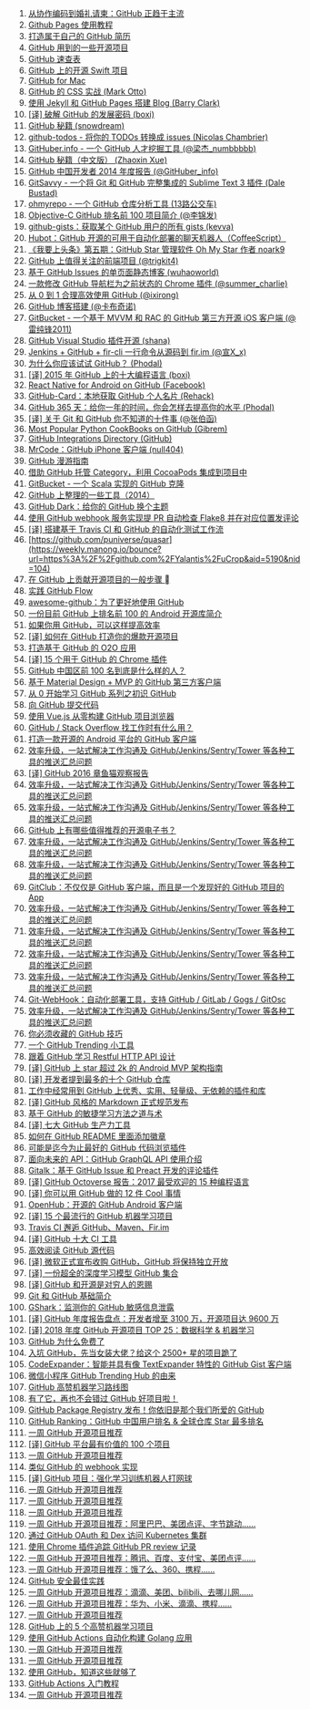 1. [从协作编码到婚礼请柬：GitHub 正趋于主流](https://weekly.manong.io/bounce?url=http%3A%2F%2Fwww.36kr.com%2Fp%2F205932.html&aid=12&nid=1)
1. [Github Pages 使用教程](https://weekly.manong.io/bounce?url=http%3A%2F%2Fwww.thinkful.com%2Flearn%2Fa-guide-to-using-github-pages%2F&aid=167&nid=9)
1. [打造属于自己的 GitHub 简历](https://weekly.manong.io/bounce?url=http%3A%2F%2Fresume.github.io%2F&aid=198&nid=10)
1. [GitHub 用到的一些开源项目](https://weekly.manong.io/bounce?url=https%3A%2F%2Fgithub.com%2Fshowcases%2Fprojects-that-power-github&aid=837&nid=25)
1. [GitHub 速查表](https://weekly.manong.io/bounce?url=https%3A%2F%2Fgithub.com%2Ftiimgreen%2Fgithub-cheat-sheet&aid=954&nid=28)
1. [GitHub 上的开源 Swift 项目](https://weekly.manong.io/bounce?url=https%3A%2F%2Fgithub.com%2Fsearch%3Fl%3DSwift%26q%3Dswift%26ref%3Dcmdform%26type%3DRepositories&aid=1128&nid=33)
1. [GitHub for Mac](https://weekly.manong.io/bounce?url=https%3A%2F%2Fmac.github.com%2F&aid=1259&nid=38)
1. [GitHub 的 CSS 实战 (Mark Otto)](https://weekly.manong.io/bounce?url=http%3A%2F%2Fmarkdotto.com%2F2014%2F07%2F23%2Fgithubs-css%2F&aid=1281&nid=39)
1. [使用 Jekyll 和 GitHub Pages 搭建 Blog (Barry Clark)](https://weekly.manong.io/bounce?url=http%3A%2F%2Fwww.smashingmagazine.com%2F2014%2F08%2F01%2Fbuild-blog-jekyll-github-pages%2F&aid=1342&nid=41)
1. [[译] 破解 GitHub 的发展密码 (boxi)](https://weekly.manong.io/bounce?url=http%3A%2F%2Fwww.36kr.com%2Fp%2F215000.html&aid=1414&nid=43)
1. [GitHub 秘籍 (snowdream)](https://weekly.manong.io/bounce?url=http%3A%2F%2Fsnowdream86.gitbooks.io%2Fgithub-cheat-sheet%2Fcontent%2Fzh%2Findex.html&aid=1639&nid=51)
1. [github-todos - 将你的 TODOs 转换成 issues (Nicolas Chambrier)](https://weekly.manong.io/bounce?url=https%3A%2F%2Fgithub.com%2Fnaholyr%2Fgithub-todos&aid=1646&nid=51)
1. [GitHuber.info - 一个 GitHub 人才挖掘工具 (@梁杰_numbbbbb)](https://weekly.manong.io/bounce?url=http%3A%2F%2Fgithuber.info%2F&aid=1790&nid=57)
1. [GitHub 秘籍（中文版） (Zhaoxin Xue)](https://weekly.manong.io/bounce?url=https%3A%2F%2Fgithub.com%2Ftiimgreen%2Fgithub-cheat-sheet%2Fblob%2Fmaster%2FREADME.zh-cn.md&aid=1840&nid=59)
1. [GitHub 中国开发者 2014 年度报告 (@GitHuber_info)](https://weekly.manong.io/bounce?url=http%3A%2F%2Fgithuber.info%2F%23%2Freport&aid=1874&nid=60)
1. [GitSavvy - 一个将 Git 和 GitHub 完整集成的 Sublime Text 3 插件 (Dale Bustad)](https://weekly.manong.io/bounce?url=https%3A%2F%2Fgithub.com%2Fdivmain%2FGitSavvy&aid=2031&nid=64)
1. [ohmyrepo - 一个 GitHub 仓库分析工具 (13路公交车)](https://weekly.manong.io/bounce?url=https%3A%2F%2Fgithub.com%2Fno13bus%2Fohmyrepo&aid=2068&nid=65)
1. [Objective-C GitHub 排名前 100 项目简介 (@李锦发)](https://weekly.manong.io/bounce?url=https%3A%2F%2Fgithub.com%2FAufree%2Ftrip-to-iOS%2Fblob%2Fmaster%2FTop-100.md&aid=2103&nid=66)
1. [github-gists：获取某个 GitHub 用户的所有 gists (kevva)](https://weekly.manong.io/bounce?url=https%3A%2F%2Fgithub.com%2Fkevva%2Fgithub-gists&aid=2343&nid=71)
1. [Hubot：GitHub 开源的可用于自动化部署的聊天机器人（CoffeeScript）](https://weekly.manong.io/bounce?url=https%3A%2F%2Fhubot.github.com%2F&aid=2394&nid=72)
1. [《我要上头条》第五期：GitHub Star 管理软件 Oh My Star 作者 noark9](https://weekly.manong.io/bounce?url=http%3A%2F%2Ftoutiao.io%2Fs%2Fqdjc&aid=2354&nid=72)
1. [GitHub 上值得关注的前端项目 (@trigkit4)](https://weekly.manong.io/bounce?url=http%3A%2F%2Fsegmentfault.com%2Fa%2F1190000002804472&aid=2457&nid=73)
1. [基于 GitHub Issues 的单页面静态博客 (wuhaoworld)](https://weekly.manong.io/bounce?url=https%3A%2F%2Fgithub.com%2Fwuhaoworld%2Fgithub-issues-blog&aid=2579&nid=75)
1. [一款修改 GitHub 导航栏为之前状态的 Chrome 插件 (@summer_charlie)](https://weekly.manong.io/bounce?url=https%3A%2F%2Fgithub.com%2Fsummerblue%2Fgithub-menu-back&aid=2584&nid=75)
1. [从 0 到 1 合理高效使用 GitHub (@ixirong)](https://weekly.manong.io/bounce?url=https%3A%2F%2Fgithub.com%2Fxirong%2Fmy-git%2Fblob%2Fmaster%2Fhow-to-use-github.md&aid=2787&nid=78)
1. [GitHub 博客搭建 (@卡布奇诺)](https://weekly.manong.io/bounce?url=http%3A%2F%2Fliuxing.info%2F2015%2F06%2F14%2FGitHub%25E5%258D%259A%25E5%25AE%25A2%25E6%2590%25AD%25E5%25BB%25BA%2F&aid=2810&nid=78)
1. [GitBucket - 一个基于 MVVM 和 RAC 的 GitHub 第三方开源 iOS 客户端 (@雷纯锋2011)](https://weekly.manong.io/bounce?url=https%3A%2F%2Fgithub.com%2Fleichunfeng%2FMVVMReactiveCocoa&aid=2825&nid=78)
1. [GitHub Visual Studio 插件开源 (shana)](https://weekly.manong.io/bounce?url=https%3A%2F%2Fgithub.com%2Fblog%2F2038-github-extension-for-visual-studio-is-open-source&aid=2971&nid=80)
1. [Jenkins + GitHub + fir-cli 一行命令从源码到 fir.im (@宣X_x)](https://weekly.manong.io/bounce?url=http%3A%2F%2Fblog.fir.im%2Fjenkinsgithubfir_cli-xing-ming-ling-cong-yuan-ma-dao-fir-im%2F&aid=3295&nid=84)
1. [为什么你应该试试 GitHub？ (Phodal)](https://weekly.manong.io/bounce?url=https%3A%2F%2Fwww.phodal.com%2Fblog%2Fwhy-you-should-work-hard-with-github%2F&aid=3369&nid=85)
1. [[译] 2015 年 GitHub 上的十大编程语言 (boxi)](https://weekly.manong.io/bounce?url=http%3A%2F%2F36kr.com%2Fp%2F5036601.html&aid=3343&nid=85)
1. [React Native for Android on GitHub (Facebook)](https://weekly.manong.io/bounce?url=https%3A%2F%2Fgithub.com%2Ffacebook%2Freact-native%2Fcommit%2F42eb5464fd8a65ed84b799de5d4dc225349449be%3Fhmsr%3Dtoutiao.io%26utm_medium%3Dtoutiao.io%26utm_source%3Dtoutiao.io&aid=3681&nid=88)
1. [GitHub-Card：本地获取 GitHub 个人名片 (Rehack)](https://weekly.manong.io/bounce?url=https%3A%2F%2Fgithub.com%2Fcodesboy%2FGet-Your-GitHub-Card%3Fhmsr%3Dtoutiao.io%26utm_medium%3Dtoutiao.io%26utm_source%3Dtoutiao.io&aid=3779&nid=89)
1. [GitHub 365 天：给你一年的时间，你会怎样去提高你的水平 (Phodal)](https://weekly.manong.io/bounce?url=https%3A%2F%2Fwww.phodal.com%2Fblog%2Fgithub-365-days-review%2F%3Fhmsr%3Dtoutiao.io%26utm_medium%3Dtoutiao.io%26utm_source%3Dtoutiao.io&aid=3832&nid=90)
1. [[译] 关于 Git 和 GitHub 你不知道的十件事 (@张伯函)](https://weekly.manong.io/bounce?url=http%3A%2F%2Fsegmentfault.com%2Fa%2F1190000003830252%3Fhmsr%3Dtoutiao.io%26utm_medium%3Dtoutiao.io%26utm_source%3Dtoutiao.io&aid=3833&nid=90)
1. [Most Popular Python CookBooks on GitHub (Gibrem)](https://weekly.manong.io/bounce?url=http%3A%2F%2Fwww.gibrem.com%2Fpython-cookbooks-github-w-12040%2F%3Fhmsr%3Dtoutiao.io%26utm_medium%3Dtoutiao.io%26utm_source%3Dtoutiao.io&aid=3865&nid=90)
1. [GitHub Integrations Directory (GitHub)](https://weekly.manong.io/bounce?url=https%3A%2F%2Fgithub.com%2Fintegrations%3Fhmsr%3Dtoutiao.io%26utm_medium%3Dtoutiao.io%26utm_source%3Dtoutiao.io&aid=3868&nid=90)
1. [MrCode：GitHub iPhone 客户端 (null404)](https://weekly.manong.io/bounce?url=https%3A%2F%2Fgithub.com%2Fhaolloyin%2FMrCode%3Fhmsr%3Dtoutiao.io%26utm_medium%3Dtoutiao.io%26utm_source%3Dtoutiao.io&aid=3877&nid=90)
1. [GitHub 漫游指南](https://weekly.manong.io/bounce?url=https%3A%2F%2Fgithub.com%2Fphodal%2Fgithub-roam&aid=3995&nid=92)
1. [借助 GitHub 托管 Category，利用 CocoaPods 集成到项目中](https://weekly.manong.io/bounce?url=https%3A%2F%2Fgithub.com%2FDamonvvong%2FDWCategory%2Fblob%2Fmaster%2FREADME.md&aid=4116&nid=93)
1. [GitBucket - 一个 Scala 实现的 GitHub 克隆](https://weekly.manong.io/bounce?url=https%3A%2F%2Fgithub.com%2Fgitbucket%2Fgitbucket&aid=4127&nid=93)
1. [GitHub 上整理的一些工具（2014）](https://weekly.manong.io/bounce?url=http%3A%2F%2Fsegmentfault.com%2Fq%2F1010000002404545&aid=4375&nid=96)
1. [GitHub Dark：给你的 GitHub 换个主题](https://weekly.manong.io/bounce?url=https%3A%2F%2Fgithub.com%2FStylishThemes%2FGitHub-Dark&aid=4621&nid=98)
1. [使用 GitHub webhook 服务实现提 PR 自动检查 Flake8 并在对应位置发评论](https://weekly.manong.io/bounce?url=http%3A%2F%2Fwww.dongwm.com%2Farchives%2Fshi-yong-github-webhookfu-wu-shi-xian-ti-przi-dong-jian-cha-flake8bing-zai-dui-ying-wei-zhi-fa-ping-lun%2F&aid=5104&nid=104)
1. [[译] 搭建基于 Travis CI 和 GitHub 的自动化测试工作流](https://weekly.manong.io/bounce?url=http%3A%2F%2Fdockone.io%2Farticle%2F962&aid=5168&nid=104)
1. [https://github.com/puniverse/quasar](https://weekly.manong.io/bounce?url=https%3A%2F%2Fgithub.com%2FYalantis%2FuCrop&aid=5190&nid=104)
1. [在 GitHub 上贡献开源项目的一般步骤 ](https://weekly.manong.io/bounce?url=https%3A%2F%2Fgithub.com%2Fnixzhu%2Fdev-blog%2Fblob%2Fmaster%2F2016-02-17-contribute-on-github.md&aid=5326&nid=106)
1. [实践 GitHub Flow](https://weekly.manong.io/bounce?url=http%3A%2F%2Fmp.weixin.qq.com%2Fs%3F__biz%3DMzIwMTIzMzIzMg%3D%3D%26mid%3D410031720%26idx%3D1%26sn%3Db147aeb70ae3563a62f66af4aac72e33&aid=5327&nid=106)
1. [awesome-github：为了更好地使用 GitHub](https://weekly.manong.io/bounce?url=https%3A%2F%2Fgithub.com%2FAntBranch%2Fawesome-github&aid=5472&nid=108)
1. [一份目前 GitHub 上排名前 100 的 Android 开源库简介](https://weekly.manong.io/bounce?url=https%3A%2F%2Fgithub.com%2FFreelander%2FAndroid_Data%2Fblob%2Fmaster%2FAndroid-Librarys-Top-100.md&aid=5497&nid=109)
1. [如果你用 GitHub，可以这样提高效率](https://weekly.manong.io/bounce?url=http%3A%2F%2Fhuang-jerryc.com%2F2016%2F01%2F15%2F%25E5%25A6%2582%25E6%259E%259C%25E4%25BD%25A0%25E7%2594%25A8GitHub%25EF%25BC%258C%25E5%258F%25AF%25E4%25BB%25A5%25E8%25BF%2599%25E6%25A0%25B7%25E6%258F%2590%25E9%25AB%2598%25E6%2595%2588%25E7%258E%2587%2F&aid=5596&nid=110)
1. [[译] 如何在 GitHub 打造你的爆款开源项目](https://weekly.manong.io/bounce?url=https%3A%2F%2Fgithub.com%2Fgaohailang%2Fblog%2Fissues%2F9&aid=5766&nid=112)
1. [打造基于 GitHub 的 O2O 应用](https://weekly.manong.io/bounce?url=https%3A%2F%2Fgithub.com%2Fphodal%2Fvmap%2Ftree%2Fgh-pages%2Fdocs&aid=5844&nid=113)
1. [[译] 15 个用于 GitHub 的 Chrome 插件](https://weekly.manong.io/bounce?url=http%3A%2F%2Fwebres.wang%2F15-useful-chrome-extensions-for-github%2F&aid=5871&nid=113)
1. [GitHub 中国区前 100 名到底是什么样的人？](https://weekly.manong.io/bounce?url=http%3A%2F%2Fdiycode.cc%2Ftopics%2F23&aid=5811&nid=113)
1. [基于 Material Design + MVP 的 GitHub 第三方客户端](https://weekly.manong.io/bounce?url=https%3A%2F%2Fgithub.com%2Fyeungeek%2Fmonkey-android&aid=6044&nid=115)
1. [从 0 开始学习 GitHub 系列之初识 GitHub](https://weekly.manong.io/bounce?url=http%3A%2F%2Fmp.weixin.qq.com%2Fs%3F__biz%3DMzA4NTQwNDcyMA%3D%3D%26mid%3D2650661735%26idx%3D1%26sn%3D9aceac07d272e9202d1b5294f857a5ff%26scene%3D0%23wechat_redirect&aid=6405&nid=120)
1. [向 GitHub 提交代码](https://weekly.manong.io/bounce?url=http%3A%2F%2Fmp.weixin.qq.com%2Fs%3F__biz%3DMzA4NTQwNDcyMA%3D%3D%26mid%3D2650661821%26idx%3D1%26sn%3Dc6116ed82bff2d083bb152fbd8cbc38d&aid=6486&nid=121)
1. [使用 Vue.js 从零构建 GitHub 项目浏览器](https://weekly.manong.io/bounce?url=http%3A%2F%2Fxlbd.me%2Fvue-demo-github-file-explorer%2F&aid=6586&nid=122)
1. [GitHub / Stack Overflow 找工作时有什么用？](https://weekly.manong.io/bounce?url=http%3A%2F%2Fmp.weixin.qq.com%2Fs%3F__biz%3DMzAxOTc0NzExNg%3D%3D%26mid%3D2665513220%26idx%3D1%26sn%3Dbb9c4df63cf6994d6aab9d77a10fe628%23rd&aid=7005&nid=128)
1. [打造一款开源的 Android 平台的 GitHub 客户端](https://weekly.manong.io/bounce?url=http%3A%2F%2Ftoutiao.io%2Fj%2Fs587nw&aid=7492&nid=135)
1. [效率升级，一站式解决工作沟通及 GitHub/Jenkins/Sentry/Tower 等各种工具的推送汇总问题](https://weekly.manong.io/bounce?url=https%3A%2F%2Fbearychat.com%2F%3Fhmsr%3D%25E7%25A0%2581%25E5%2586%259C%25E5%2591%25A8%25E5%2588%258A%26hmpl%3D%26hmcu%3D%26hmkw%3D%26hmci%3D&aid=7505&nid=136)
1. [[译] GitHub 2016 章鱼猫观察报告](https://weekly.manong.io/bounce?url=http%3A%2F%2Ftoutiao.io%2Fj%2Fslo1m6&aid=7510&nid=136)
1. [效率升级，一站式解决工作沟通及 GitHub/Jenkins/Sentry/Tower 等各种工具的推送汇总问题](https://weekly.manong.io/bounce?url=https%3A%2F%2Fbearychat.com%2F%3Fhmsr%3D%25E7%25A0%2581%25E5%2586%259C%25E5%2591%25A8%25E5%2588%258A%26hmpl%3D%26hmcu%3D%26hmkw%3D%26hmci%3D&aid=7505&nid=137)
1. [效率升级，一站式解决工作沟通及 GitHub/Jenkins/Sentry/Tower 等各种工具的推送汇总问题](https://weekly.manong.io/bounce?url=https%3A%2F%2Fbearychat.com%2F%3Fhmsr%3D%25E7%25A0%2581%25E5%2586%259C%25E5%2591%25A8%25E5%2588%258A%26hmpl%3D%26hmcu%3D%26hmkw%3D%26hmci%3D&aid=7505&nid=138)
1. [GitHub 上有哪些值得推荐的开源电子书？](https://weekly.manong.io/bounce?url=https%3A%2F%2Ftoutiao.io%2Fj%2F7xf0y5&aid=7662&nid=138)
1. [效率升级，一站式解决工作沟通及 GitHub/Jenkins/Sentry/Tower 等各种工具的推送汇总问题](https://weekly.manong.io/bounce?url=https%3A%2F%2Fbearychat.com%2F%3Fhmsr%3D%25E7%25A0%2581%25E5%2586%259C%25E5%2591%25A8%25E5%2588%258A%26hmpl%3D%26hmcu%3D%26hmkw%3D%26hmci%3D&aid=7505&nid=139)
1. [效率升级，一站式解决工作沟通及 GitHub/Jenkins/Sentry/Tower 等各种工具的推送汇总问题](https://weekly.manong.io/bounce?url=https%3A%2F%2Fbearychat.com%2F%3Fhmsr%3D%25E7%25A0%2581%25E5%2586%259C%25E5%2591%25A8%25E5%2588%258A%26hmpl%3D%26hmcu%3D%26hmkw%3D%26hmci%3D&aid=7505&nid=140)
1. [GitClub：不仅仅是 GitHub 客户端，而且是一个发现好的 GitHub 项目的 App](https://weekly.manong.io/bounce?url=https%3A%2F%2Ftoutiao.io%2Fk%2F2ky01r&aid=7827&nid=140)
1. [效率升级，一站式解决工作沟通及 GitHub/Jenkins/Sentry/Tower 等各种工具的推送汇总问题](https://weekly.manong.io/bounce?url=https%3A%2F%2Fbearychat.com%2F%3Fhmsr%3D%25E7%25A0%2581%25E5%2586%259C%25E5%2591%25A8%25E5%2588%258A%26hmpl%3D%26hmcu%3D%26hmkw%3D%26hmci%3D&aid=7505&nid=141)
1. [效率升级，一站式解决工作沟通及 GitHub/Jenkins/Sentry/Tower 等各种工具的推送汇总问题](https://weekly.manong.io/bounce?url=https%3A%2F%2Fbearychat.com%2F%3Fhmsr%3D%25E7%25A0%2581%25E5%2586%259C%25E5%2591%25A8%25E5%2588%258A%26hmpl%3D%26hmcu%3D%26hmkw%3D%26hmci%3D&aid=7505&nid=142)
1. [效率升级，一站式解决工作沟通及 GitHub/Jenkins/Sentry/Tower 等各种工具的推送汇总问题](https://weekly.manong.io/bounce?url=https%3A%2F%2Fbearychat.com%2F%3Fhmsr%3D%25E7%25A0%2581%25E5%2586%259C%25E5%2591%25A8%25E5%2588%258A%26hmpl%3D%26hmcu%3D%26hmkw%3D%26hmci%3D&aid=7505&nid=143)
1. [效率升级，一站式解决工作沟通及 GitHub/Jenkins/Sentry/Tower 等各种工具的推送汇总问题](https://weekly.manong.io/bounce?url=https%3A%2F%2Fbearychat.com%2F%3Fhmsr%3D%25E7%25A0%2581%25E5%2586%259C%25E5%2591%25A8%25E5%2588%258A%26hmpl%3D%26hmcu%3D%26hmkw%3D%26hmci%3D&aid=7505&nid=146)
1. [Git-WebHook：自动化部署工具，支持 GitHub / GitLab / Gogs / GitOsc](https://weekly.manong.io/bounce?url=https%3A%2F%2Ftoutiao.io%2Fk%2F0xnhg4&aid=8184&nid=146)
1. [效率升级，一站式解决工作沟通及 GitHub/Jenkins/Sentry/Tower 等各种工具的推送汇总问题](https://weekly.manong.io/bounce?url=https%3A%2F%2Fbearychat.com%2F%3Fhmsr%3D%25E7%25A0%2581%25E5%2586%259C%25E5%2591%25A8%25E5%2588%258A%26hmpl%3D%26hmcu%3D%26hmkw%3D%26hmci%3D&aid=7505&nid=147)
1. [你必须收藏的 GitHub 技巧](https://weekly.manong.io/bounce?url=https%3A%2F%2Ftoutiao.io%2Fk%2Fe3i00i&aid=8367&nid=149)
1. [一个 GitHub Trending 小工具](https://weekly.manong.io/bounce?url=https%3A%2F%2Ftoutiao.io%2Fk%2Fjd8vv6&aid=8913&nid=157)
1. [跟着 GitHub 学习 Restful HTTP API 设计](https://weekly.manong.io/bounce?url=https%3A%2F%2Ftoutiao.io%2Fk%2Fd4i4m3&aid=9021&nid=159)
1. [[译] GitHub 上 star 超过 2k 的 Android MVP 架构指南](https://weekly.manong.io/bounce?url=https%3A%2F%2Ftoutiao.io%2Fk%2Fljxg0a&aid=9167&nid=161)
1. [[译] 开发者提到最多的十个 GitHub 仓库](https://weekly.manong.io/bounce?url=https%3A%2F%2Ftoutiao.io%2Fk%2Fne7us2&aid=9182&nid=161)
1. [工作中经常用到 GitHub 上优秀、实用、轻量级、无依赖的插件和库](https://weekly.manong.io/bounce?url=https%3A%2F%2Ftoutiao.io%2Fk%2F3ei3i3&aid=9273&nid=162)
1. [[译] GitHub 风格的 Markdown 正式规范发布](https://weekly.manong.io/bounce?url=https%3A%2F%2Ftoutiao.io%2Fk%2Fcmp3i4&aid=9330&nid=163)
1. [基于 GitHub 的敏捷学习方法之道与术](https://weekly.manong.io/bounce?url=https%3A%2F%2Ftoutiao.io%2Fk%2F7s6wni&aid=9547&nid=166)
1. [[译] 七大 GitHub 生产力工具](https://weekly.manong.io/bounce?url=https%3A%2F%2Ftoutiao.io%2Fk%2Fs41r2c&aid=9962&nid=172)
1. [如何在 GitHub README 里面添加徽章](https://weekly.manong.io/bounce?url=https%3A%2F%2Ftoutiao.io%2Fk%2F1uwcrb&aid=9972&nid=172)
1. [可能是迄今为止最好的 GitHub 代码浏览插件](https://weekly.manong.io/bounce?url=https%3A%2F%2Ftoutiao.io%2Fk%2Fq57tul&aid=10302&nid=177)
1. [面向未来的 API：GitHub GraphQL API 使用介绍](https://weekly.manong.io/bounce?url=https%3A%2F%2Ftoutiao.io%2Fk%2Fcjlyts&aid=10380&nid=178)
1. [Gitalk：基于 GitHub Issue 和 Preact 开发的评论插件](https://weekly.manong.io/bounce?url=https%3A%2F%2Ftoutiao.io%2Fk%2Fg7jvt3&aid=10475&nid=179)
1. [[译] GitHub Octoverse 报告：2017 最受欢迎的 15 种编程语言](https://weekly.manong.io/bounce?url=https%3A%2F%2Ftoutiao.io%2Fk%2Fs0m3eh&aid=11148&nid=189)
1. [[译] 你可以用 GitHub 做的 12 件 Cool 事情](https://weekly.manong.io/bounce?url=https%3A%2F%2Ftoutiao.io%2Fk%2Fa2zzqc&aid=11458&nid=193)
1. [OpenHub：开源的 GitHub Android 客户端](https://weekly.manong.io/bounce?url=https%3A%2F%2Ftoutiao.io%2Fk%2F6gb1ue&aid=11717&nid=196)
1. [[译] 15 个最流行的 GitHub 机器学习项目](https://weekly.manong.io/bounce?url=https%3A%2F%2Fmp.weixin.qq.com%2Fs%2F1HqAPV7l5Oi4xKqpN6q5GA&aid=11804&nid=198)
1. [Travis CI 邂逅 GitHub、Maven、Fir.im](https://weekly.manong.io/bounce?url=https%3A%2F%2Fmp.weixin.qq.com%2Fs%2F4i6q3btfWKTmEPemaZ03KA&aid=12455&nid=206)
1. [[译] GitHub 十大 CI 工具](https://weekly.manong.io/bounce?url=https%3A%2F%2Ftoutiao.io%2Fk%2F8nky3d&aid=12880&nid=212)
1. [高效阅读 GitHub 源代码](https://weekly.manong.io/bounce?url=https%3A%2F%2Ftoutiao.io%2Fk%2Fmpnhdr&aid=12950&nid=213)
1. [[译] 微软正式宣布收购 GitHub，GitHub 将保持独立开放](https://weekly.manong.io/bounce?url=https%3A%2F%2Ftoutiao.io%2Fk%2Fch1wii&aid=13248&nid=218)
1. [[译] 一份超全的深度学习模型 GitHub 集合](https://weekly.manong.io/bounce?url=https%3A%2F%2Fmp.weixin.qq.com%2Fs%2FiszzOubuS0PJ35jQzddmSg&aid=13323&nid=219)
1. [[译] GitHub 和开源是对穷人的恩赐](https://weekly.manong.io/bounce?url=https%3A%2F%2Ftoutiao.io%2Fk%2Fho6hn5&aid=13317&nid=219)
1. [Git 和 GitHub 基础简介](https://weekly.manong.io/bounce?url=https%3A%2F%2Ftoutiao.io%2Fk%2Fgt5o2f&aid=14413&nid=235)
1. [GShark：监测你的 GitHub 敏感信息泄露](https://weekly.manong.io/bounce?url=https%3A%2F%2Fmp.weixin.qq.com%2Fs%3F__biz%3DMzI3MjA3MTY3Mw%3D%3D%26mid%3D2247483770%26idx%3D1%26sn%3D9f02c2803e1c946e8c23b16ff3eba757&aid=14638&nid=238)
1. [[译] GitHub 年度报告盘点：开发者增至 3100 万，开源项目达 9600 万](https://weekly.manong.io/bounce?url=https%3A%2F%2Fmp.weixin.qq.com%2Fs%2F1LMKusVArIHlZDTt3rcgQw&aid=15020&nid=244)
1. [[译] 2018 年度 GitHub 开源项目 TOP 25：数据科学 & 机器学习](https://weekly.manong.io/bounce?url=https%3A%2F%2Fmp.weixin.qq.com%2Fs%2FtpB003Ow6HkA6J1a_gh_ww&aid=15201&nid=247)
1. [GitHub 为什么免费了](https://weekly.manong.io/bounce?url=https%3A%2F%2Fmp.weixin.qq.com%2Fs%2FfB5hk1A6vnkRbjvUsltMuw&aid=15151&nid=247)
1. [入坑 GitHub，先当女装大佬？给这个 2500+ 星的项目跪了](https://weekly.manong.io/bounce?url=https%3A%2F%2Fmp.weixin.qq.com%2Fs%2FDduB72GGJKH4LOsZexWB6A&aid=15279&nid=248)
1. [CodeExpander：智能并具有像 TextExpander 特性的 GitHub Gist 客户端](https://weekly.manong.io/bounce?url=https%3A%2F%2Ftoutiao.io%2Fk%2Fi5gqux&aid=15853&nid=256)
1. [微信小程序 GitHub Trending Hub 的由来](https://weekly.manong.io/bounce?url=https%3A%2F%2Ftoutiao.io%2Fk%2F1q5ghi&aid=15907&nid=257)
1. [GitHub 高赞机器学习路线图](https://weekly.manong.io/bounce?url=https%3A%2F%2Ftoutiao.io%2Fk%2Fkpbrcn&aid=15938&nid=258)
1. [有了它，再也不会错过 GitHub 好项目啦！](https://weekly.manong.io/bounce?url=https%3A%2F%2Fmp.weixin.qq.com%2Fs%2FcApm5asgWufIItEoKrvwBw&aid=16178&nid=261)
1. [GitHub Package Registry 发布！你依旧是那个我们所爱的 GitHub](https://weekly.manong.io/bounce?url=https%3A%2F%2Ftoutiao.io%2Fk%2F1bxs59&aid=16179&nid=261)
1. [GitHub Ranking：GitHub 中国用户排名 & 全球仓库 Star 最多排名](https://weekly.manong.io/bounce?url=https%3A%2F%2Ftoutiao.io%2Fk%2F5myzr3&aid=16210&nid=261)
1. [一周 GitHub 开源项目推荐](https://weekly.manong.io/bounce?url=https%3A%2F%2Fmp.weixin.qq.com%2Fs%2FqzidHR1AeMkLP_svhia3tA&aid=16340&nid=263)
1. [[译] GitHub 平台最有价值的 100 个项目](https://weekly.manong.io/bounce?url=https%3A%2F%2Fmp.weixin.qq.com%2Fs%2Fn8QBkOSS4syiJo01_ktfoQ&aid=16369&nid=263)
1. [一周 GitHub 开源项目推荐](https://weekly.manong.io/bounce?url=https%3A%2F%2Fmp.weixin.qq.com%2Fs%2FUNaj6ehhIM7uyYYfDod2LQ&aid=16429&nid=264)
1. [类似 GitHub 的 webhook 实现](https://weekly.manong.io/bounce?url=https%3A%2F%2Ftoutiao.io%2Fk%2Fw43i2k&aid=16435&nid=264)
1. [[译] GitHub 项目：强化学习训练机器人打网球](https://weekly.manong.io/bounce?url=https%3A%2F%2Fmp.weixin.qq.com%2Fs%2FHkhy1oJmxm85PDKqHOpAaQ&aid=16486&nid=264)
1. [一周 GitHub 开源项目推荐](https://weekly.manong.io/bounce?url=https%3A%2F%2Fmp.weixin.qq.com%2Fs%2FmVgSfSME8ehJ9PVLxk2ruA&aid=16537&nid=265)
1. [一周 GitHub 开源项目推荐](https://weekly.manong.io/bounce?url=https%3A%2F%2Fmp.weixin.qq.com%2Fs%2FvlYv5oxmT1Uz4M2xS8rgXA&aid=16604&nid=266)
1. [一周 GitHub 开源项目推荐](https://weekly.manong.io/bounce?url=https%3A%2F%2Fmp.weixin.qq.com%2Fs%2F8fyjw88fvPe7Wr1jBRbaMw&aid=16720&nid=267)
1. [一周 GitHub 开源项目推荐：阿里巴巴、美团点评、字节跳动……](https://weekly.manong.io/bounce?url=https%3A%2F%2Fmp.weixin.qq.com%2Fs%2FGTZ5lYbymOCL9zRFHnBuHg&aid=16784&nid=268)
1. [通过 GitHub OAuth 和 Dex 访问 Kubernetes 集群](https://weekly.manong.io/bounce?url=https%3A%2F%2Ftoutiao.io%2Fk%2Flz168b&aid=16789&nid=268)
1. [使用 Chrome 插件追踪 GitHub PR review 记录](https://weekly.manong.io/bounce?url=https%3A%2F%2Ftoutiao.io%2Fk%2Fn5w9hm&aid=16905&nid=269)
1. [一周 GitHub 开源项目推荐：腾讯、百度、支付宝、美团点评……](https://weekly.manong.io/bounce?url=https%3A%2F%2Fmp.weixin.qq.com%2Fs%2FyqhLun_dpXK8Od1XnW-BqQ&aid=16971&nid=270)
1. [一周 GitHub 开源项目推荐：饿了么、360、携程……](https://weekly.manong.io/bounce?url=https%3A%2F%2Fmp.weixin.qq.com%2Fs%2Fa91z26whpWFew2o1tOT1vw&aid=17198&nid=273)
1. [GitHub 安全最佳实践](https://weekly.manong.io/bounce?url=https%3A%2F%2Fmp.weixin.qq.com%2Fs%2FDRHmwihDwsoZHS8rrlwlHg&aid=17201&nid=273)
1. [一周 GitHub 开源项目推荐：滴滴、美团、bilibili、去哪儿网…… ](https://weekly.manong.io/bounce?url=https%3A%2F%2Fmp.weixin.qq.com%2Fs%2FZkte_b5W34iLDv15VXUeJQ&aid=17246&nid=274)
1. [一周 GitHub 开源项目推荐：华为、小米、滴滴、携程……](https://weekly.manong.io/bounce?url=https%3A%2F%2Fmp.weixin.qq.com%2Fs%2F7ohxGNEJut7bnDb-FxNtqQ&aid=17323&nid=275)
1. [一周 GitHub 开源项目推荐](https://weekly.manong.io/bounce?url=https%3A%2F%2Fmp.weixin.qq.com%2Fs%2FdRZJIZHOYax8Wjck_JLW_w&aid=17396&nid=276)
1. [GitHub 上的 5 个高赞机器学习项目](https://weekly.manong.io/bounce?url=https%3A%2F%2Fmp.weixin.qq.com%2Fs%2FN91cgJFweW9BFUBgb_rw0g&aid=17504&nid=277)
1. [使用 GitHub Actions 自动化构建 Golang 应用](https://weekly.manong.io/bounce?url=https%3A%2F%2Ftoutiao.io%2Fk%2Fizohzn1&aid=17528&nid=277)
1. [一周 GitHub 开源项目推荐](https://weekly.manong.io/bounce?url=https%3A%2F%2Fmp.weixin.qq.com%2Fs%2FI2XUF7V91Oi7Nj6FNJLSjQ&aid=17463&nid=277)
1. [一周 GitHub 开源项目推荐](https://weekly.manong.io/bounce?url=https%3A%2F%2Fmp.weixin.qq.com%2Fs%2FnyZ_VIU-N4pDRf8fHpc22Q&aid=17558&nid=278)
1. [使用 GitHub，知道这些就够了](https://weekly.manong.io/bounce?url=https%3A%2F%2Fmp.weixin.qq.com%2Fs%2Fs_pNeT1lMlVDbjO37Fys4A&aid=17578&nid=278)
1. [GitHub Actions 入门教程](https://weekly.manong.io/bounce?url=https%3A%2F%2Ftoutiao.io%2Fk%2Fuhfsj3d&aid=17662&nid=279)
1. [一周 GitHub 开源项目推荐](https://weekly.manong.io/bounce?url=https%3A%2F%2Fmp.weixin.qq.com%2Fs%2FL0tbkn_L5xVPcrWl-r03vw&aid=17839&nid=282)
